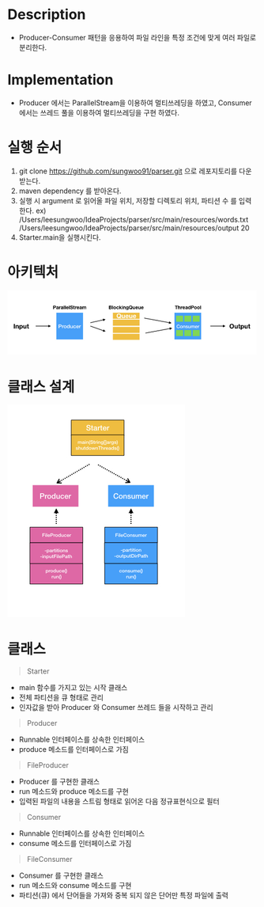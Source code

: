 # Description
- Producer-Consumer 패턴을 응용하여 파일 라인을 특정 조건에 맞게 여러 파일로 분리한다.

# Implementation
- Producer 에서는 ParallelStream을 이용하여 멀티쓰레딩을 하였고, Consumer 에서는 쓰레드 풀을 이용하여 멀티쓰레딩을 구현 하였다.

# 실행 순서
1. git clone https://github.com/sungwoo91/parser.git 으로 레포지토리를 다운받는다.
2. maven dependency 를 받아온다.
3. 실행 시 argument 로 읽어올 파일 위치, 저장할 디렉토리 위치, 파티션 수 를 입력한다.
 ex) /Users/leesungwoo/IdeaProjects/parser/src/main/resources/words.txt /Users/leesungwoo/IdeaProjects/parser/src/main/resources/output 20
4. Starter.main을 실행시킨다.

# 아키텍처

![Image of Architecture](https://github.com/sungwoo91/parser/blob/master/src/main/resources/architecture/architecture.001.jpeg?raw=true)

# 클래스 설계

![Image of ClassDiagram](https://github.com/sungwoo91/parser/blob/master/src/main/resources/classdiagram/classdiagram.001.jpeg?raw=true)

# 클래스
> Starter
- main 함수를 가지고 있는 시작 클래스
- 전체 파티션을 큐 형태로 관리
- 인자값을 받아 Producer 와 Consumer 쓰레드 들을 시작하고 관리 

> Producer
- Runnable 인터페이스를 상속한 인터페이스
- produce 메소드를 인터페이스로 가짐

> FileProducer
- Producer 를 구현한 클래스
- run 메소드와 produce 메소드를 구현
- 입력된 파일의 내용을 스트림 형태로 읽어온 다음 정규표현식으로 필터

> Consumer
- Runnable 인터페이스를 상속한 인터페이스
- consume 메소드를 인터페이스로 가짐

> FileConsumer
- Consumer 를 구현한 클래스
- run 메소드와 consume 메소드를 구현
- 파티션(큐) 에서 단어들을 가져와 중복 되지 않은 단어만 특정 파일에 출력
